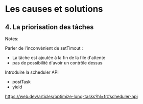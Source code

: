 # Les causes et solutions

## 4. La priorisation des tâches

Notes:

Parler de l'inconvénient de setTimout :

- La tâche est ajoutée à la fin de la file d'attente
- pas de possibilité d'avoir un contrôle dessus

Introduire la scheduler API

- postTask
- yield

https://web.dev/articles/optimize-long-tasks?hl=fr#scheduler-api
